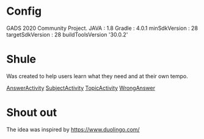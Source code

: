 # Config
 GADS 2020 Community Project.
 JAVA : 1.8
 Gradle : 4.0.1
 minSdkVersion : 28
 targetSdkVersion : 28
 buildToolsVersion '30.0.2'

# Shule
Was created to help users learn what they need 
and at their own tempo.

[AnswerActivity](https://github.com/tevingatheru/shule/blob/AnswerActivity.jpg?raw=true)
[SubjectActivity](https://github.com/tevingatheru/shule/blob/SubjectActivity.jpg?raw=true)
[TopicActivity](https://github.com/tevingatheru/shule/blob/TopicActivity.jpg?raw=true)
[WrongAnswer](https://github.com/tevingatheru/shule/blob/WrongAnswer.jpg?raw=true)

# Shout out
The idea was inspired by https://www.duolingo.com/

